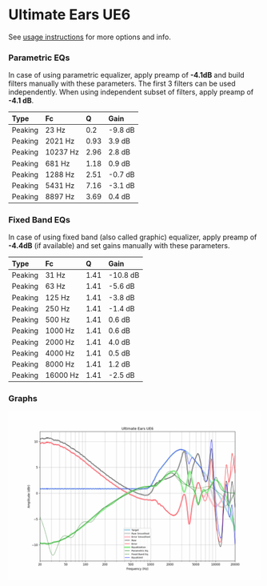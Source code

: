 # Ultimate Ears UE6
See [usage instructions](https://github.com/jaakkopasanen/AutoEq#usage) for more options and info.

### Parametric EQs
In case of using parametric equalizer, apply preamp of **-4.1dB** and build filters manually
with these parameters. The first 3 filters can be used independently.
When using independent subset of filters, apply preamp of **-4.1 dB**.

| Type    | Fc       |    Q | Gain    |
|:--------|:---------|:-----|:--------|
| Peaking | 23 Hz    | 0.2  | -9.8 dB |
| Peaking | 2021 Hz  | 0.93 | 3.9 dB  |
| Peaking | 10237 Hz | 2.96 | 2.8 dB  |
| Peaking | 681 Hz   | 1.18 | 0.9 dB  |
| Peaking | 1288 Hz  | 2.51 | -0.7 dB |
| Peaking | 5431 Hz  | 7.16 | -3.1 dB |
| Peaking | 8897 Hz  | 3.69 | 0.4 dB  |

### Fixed Band EQs
In case of using fixed band (also called graphic) equalizer, apply preamp of **-4.4dB**
(if available) and set gains manually with these parameters.

| Type    | Fc       |    Q | Gain     |
|:--------|:---------|:-----|:---------|
| Peaking | 31 Hz    | 1.41 | -10.8 dB |
| Peaking | 63 Hz    | 1.41 | -5.6 dB  |
| Peaking | 125 Hz   | 1.41 | -3.8 dB  |
| Peaking | 250 Hz   | 1.41 | -1.4 dB  |
| Peaking | 500 Hz   | 1.41 | 0.6 dB   |
| Peaking | 1000 Hz  | 1.41 | 0.6 dB   |
| Peaking | 2000 Hz  | 1.41 | 4.0 dB   |
| Peaking | 4000 Hz  | 1.41 | 0.5 dB   |
| Peaking | 8000 Hz  | 1.41 | 1.2 dB   |
| Peaking | 16000 Hz | 1.41 | -2.5 dB  |

### Graphs
![](./Ultimate%20Ears%20UE6.png)